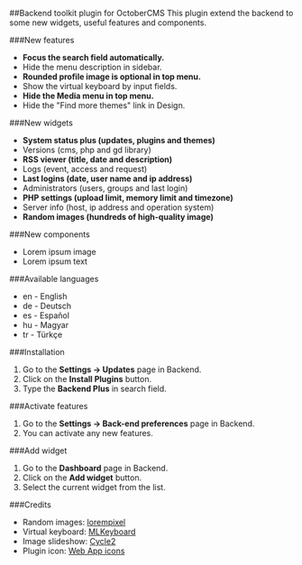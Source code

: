 ##Backend toolkit plugin for OctoberCMS
This plugin extend the backend to some new widgets, useful features and components.

###New features
* __Focus the search field automatically.__
* Hide the menu description in sidebar.
* __Rounded profile image is optional in top menu.__
* Show the virtual keyboard by input fields.
* __Hide the Media menu in top menu.__
* Hide the "Find more themes" link in Design.

###New widgets
* __System status plus (updates, plugins and themes)__
* Versions (cms, php and gd library)
* __RSS viewer (title, date and description)__
* Logs (event, access and request)
* __Last logins (date, user name and ip address)__
* Administrators (users, groups and last login)
* __PHP settings (upload limit, memory limit and timezone)__
* Server info (host, ip address and operation system)
* __Random images (hundreds of high-quality image)__

###New components
* Lorem ipsum image
* Lorem ipsum text

###Available languages
* en - English
* de - Deutsch
* es - Español
* hu - Magyar
* tr - Türkçe

###Installation
1. Go to the __Settings -> Updates__ page in Backend.
1. Click on the __Install Plugins__ button.
1. Type the __Backend Plus__ in search field.

###Activate features
1. Go to the __Settings -> Back-end preferences__ page in Backend.
1. You can activate any new features.

###Add widget
1. Go to the __Dashboard__ page in Backend.
1. Click on the __Add widget__ button.
1. Select the current widget from the list.

###Credits
* Random images: [lorempixel](http://lorempixel.com)
* Virtual keyboard: [MLKeyboard](https://github.com/mBut/jquery.mlkeyboard)
* Image slideshow: [Cycle2](https://github.com/malsup/cycle2)
* Plugin icon: [Web App icons](http://icons8.com/web-app/new-icons/all)
